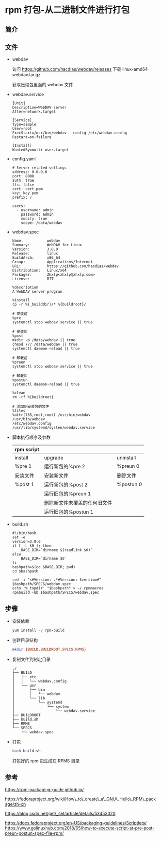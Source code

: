 # rpm 打包-从二进制文件进行打包

## 简介

## 文件

*   webdav

    访问 https://github.com/hacdias/webdav/releases 下载 linux-amd64-webdav.tar.gz

    获取压缩包里面的 webdav 文件
*   webdav.service

    ```properties
    [Unit]
    Description=WebDAV server
    After=network.target

    [Service]
    Type=simple
    User=root
    ExecStart=/usr/bin/webdav --config /etc/webdav.config
    Restart=on-failure

    [Install]
    WantedBy=multi-user.target
    ```
*   config.yaml

    ```properties
    # Server related settings
    address: 0.0.0.0
    port: 8888
    auth: true
    tls: false
    cert: cert.pem
    key: key.pem
    prefix: /

    users:
      - username: admin
        password: admin
        modify: true
        scope: /data/webdav
    ```
*   webdav.spec

    ```properties
    Name:           webdav
    Summary:        WebDAV for Linux
    Version:        3.0.0
    Release:        linux
    BuildArch:      x86_64
    Group:          Applications/Internet
    URL:            https://github.com/hacdias/webdav
    Distribution:   Linux/x64
    Packager:       Zhxlp<zhxlp@zhxlp.com>
    License:        MIT

    %description
    A WebDAV server program

    %install
    cp -r %{_builddir}/* %{buildroot}/

    # 安装前
    %pre
    systemctl stop webdav.service || true

    # 安装后
    %post
    mkdir -p /data/webdav || true
    chmod 777 /data/webdav || true
    systemctl daemon-reload || true

    # 卸载前
    %preun
    systemctl stop webdav.service || true

    # 卸载后
    %postun
    systemctl daemon-reload || true

    %clean
    rm -rf %{buildroot}

    # 添加到安装包的文件
    %files
    %attr(755,root,root) /usr/bin/webdav
    /usr/bin/webdav
    /etc/webdav.config
    /usr/lib/systemd/system/webdav.service
    ```
*   脚本执行顺序及参数

    | rpm script |                |           |
    | ---------- | -------------- | --------- |
    | install    | upgrade        | uninstall |
    | %pre 1     | 运行新包的%pre 2    | %preun 0  |
    | 安装文件       | 安装新文件          | 删除文件      |
    | %post 1    | 运行新包的%post 2   | %postun 0 |
    |            | 运行旧包的%preun 1  |           |
    |            | 删除新文件未覆盖的任何旧文件 |           |
    |            | 运行旧包的%postun 1 |           |
*   build.sh

    ```properties
    #!/bin/bash
    set -e
    version=3.0.0
    if [ -L $0 ]; then
        BASE_DIR=`dirname $(readlink $0)`
    else
        BASE_DIR=`dirname $0`
    fi
    bashpath=$(cd $BASE_DIR; pwd)
    cd $bashpath

    sed -i "s#Version: .*#Version: $version#" $bashpath/SPECS/webdav.spec
    echo '%_topdir' "$bashpath" > ~/.rpmmacros
    rpmbuild -bb $bashpath/SPECS/webdav.spec
    ```

## 步骤

*   安装依赖

    ```bash
    yum install -y rpm-build
    ```
*   创建目录结构

    ```bash
    mkdir {BUILD,BUILDROOT,SPECS,RPMS}
    ```
*   复制文件到制定目录

    ```properties
    ./
    ├── BUILD
    │   ├── etc
    │   │   └── webdav.config
    │   └── usr
    │       ├── bin
    │       │   └── webdav
    │       └── lib
    │           └── systemd
    │               └── system
    │                   └── webdav.service
    ├── BUILDROOT
    ├── build.sh
    ├── RPMS
    └── SPECS
        └── webdav.spec
    ```
*   打包

    ```bash
    bash build.sh
    ```

    打包好的 rpm 包生成在 RPMS 目录

## 参考

https://rpm-packaging-guide.github.io/

https://fedoraproject.org/wiki/How\_to\_create\_a\_GNU\_Hello\_RPM\_package/zh-cn

https://blog.csdn.net/get\_set/article/details/53453320

https://docs.fedoraproject.org/en-US/packaging-guidelines/Scriptlets/ https://www.golinuxhub.com/2018/05/how-to-execute-script-at-pre-post-preun-postun-spec-file-rpm/
